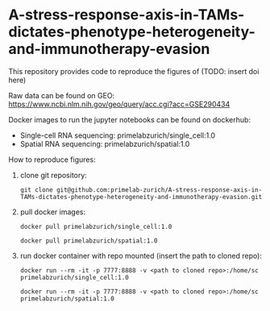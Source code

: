 # A-stress-response-axis-in-TAMs-dictates-phenotype-heterogeneity-and-immunotherapy-evasion

This repository provides code to reproduce the figures of (TODO: insert doi here)

Raw data can be found on GEO: https://www.ncbi.nlm.nih.gov/geo/query/acc.cgi?acc=GSE290434

Docker images to run the jupyter notebooks can be found on dockerhub:
- Single-cell RNA sequencing: primelabzurich/single_cell:1.0
- Spatial RNA sequencing: primelabzurich/spatial:1.0


How to reproduce figures:

1. clone git repository:
   ```
   git clone git@github.com:primelab-zurich/A-stress-response-axis-in-TAMs-dictates-phenotype-heterogeneity-and-immunotherapy-evasion.git
   ```
2. pull docker images:
   ```
   docker pull primelabzurich/single_cell:1.0
   ```
   ```
   docker pull primelabzurich/spatial:1.0
   ```
3. run docker container with repo mounted (insert the path to cloned repo):
   ```
   docker run --rm -it -p 7777:8888 -v <path to cloned repo>:/home/sc primelabzurich/single_cell:1.0
   ```
   ```
   docker run --rm -it -p 7777:8888 -v <path to cloned repo>:/home/sc primelabzurich/spatial:1.0
   ```
